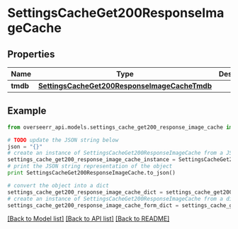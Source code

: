 # SettingsCacheGet200ResponseImageCache


## Properties
Name | Type | Description | Notes
------------ | ------------- | ------------- | -------------
**tmdb** | [**SettingsCacheGet200ResponseImageCacheTmdb**](SettingsCacheGet200ResponseImageCacheTmdb.md) |  | [optional] 

## Example

```python
from overseerr_api.models.settings_cache_get200_response_image_cache import SettingsCacheGet200ResponseImageCache

# TODO update the JSON string below
json = "{}"
# create an instance of SettingsCacheGet200ResponseImageCache from a JSON string
settings_cache_get200_response_image_cache_instance = SettingsCacheGet200ResponseImageCache.from_json(json)
# print the JSON string representation of the object
print SettingsCacheGet200ResponseImageCache.to_json()

# convert the object into a dict
settings_cache_get200_response_image_cache_dict = settings_cache_get200_response_image_cache_instance.to_dict()
# create an instance of SettingsCacheGet200ResponseImageCache from a dict
settings_cache_get200_response_image_cache_form_dict = settings_cache_get200_response_image_cache.from_dict(settings_cache_get200_response_image_cache_dict)
```
[[Back to Model list]](../README.md#documentation-for-models) [[Back to API list]](../README.md#documentation-for-api-endpoints) [[Back to README]](../README.md)


